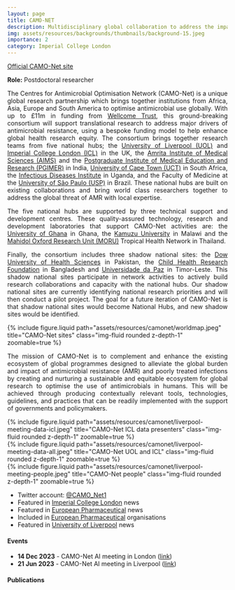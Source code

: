 ```yaml
---
layout: page
title: CAMO-NET
description: Multidisciplinary global collaboration to address the impact of antimicrobial resistance.
img: assets/resources/backgrounds/thumbnails/background-15.jpeg
importance: 2
category: Imperial College London
---
```


<a href="https://camonet.org/"
   class="" target="_blank">
   Official CAMO-Net site
   <i class="fa fa-sm fa-link" aria-hidden="true"></i>
</a>

<b>Role:</b> Postdoctoral researcher

<p align="justify">    
    The Centres for Antimicrobial Optimisation Network (CAMO-Net) is a unique global research partnership
    which brings together institutions from Africa, Asia, Europe and South America to optimise antimicrobial
    use globally. With up to £11m in funding from <a href="https://wellcome.ac.uk/">Wellcome Trust</a>, 
    this ground-breaking consortium will support translational research to address major drivers of 
    antimicrobial resistance, using a bespoke funding model to help enhance global health research equity. 
    The consortium brings together research teams from five national hubs; the 
    <a href="https://www.liverpool.ac.uk/">University of Liverpool (UOL)</a> and 
    <a href="https://www.imperial.ac.uk/">Imperial College London (ICL)</a> in the UK, the 
    <a href="">Amrita Institute of Medical Sciences (AIMS)</a> and the 
    <a href="">Postgraduate Institute of Medical Education and Research (PGIMER)</a> in India, 
    <a href="https://uct.ac.za/">University of Cape Town (UCT)</a> in South Africa, the 
    <a href="https://idi.mak.ac.ug/">Infectious Diseases Institute</a> in Uganda, and the Faculty of 
    Medicine at the <a href="https://www5.usp.br/">University of São Paulo (USP)</a> in Brazil. These national
    hubs are built on existing collaborations and bring world class researchers together to address the
    global threat of AMR with local expertise. 
</p>

<p align="justify"> 
    The five national hubs are supported by three technical support and development centres. These  
    quality-assured technology, research and development laboratories that support CAMO-Net activities
    are: the 
    <a href="https://www.ug.edu.gh/">University of Ghana</a> in Ghana, the 
    <a href="https://kcn.unima.mw/">Kamuzu University</a> in Malawi and the 
    <a href="https://www.tropmedres.ac/">Mahidol Oxford Research Unit (MORU)</a> Tropical Health Network in
    Thailand.
</p>

<p align="justify"> 
    Finally, the consortium includes three shadow national sites: the 
    <a href="https://www.duhs.edu.pk/">Dow University of Health Sciences</a> in Pakistan, the 
    <a href="https://chrfbd.org/">Child Health Research Foundation</a> in Bangladesh and 
    <a href="https://www.unpaz.tl/">Universidade da Paz</a> in Timor-Leste. This shadow national sites 
    participate in network activities to actively build research collaborations and capacity with the 
    national hubs. Our shadow national sites are currently identifying national research priorities and 
    will then conduct a pilot project. The goal for a future iteration of CAMO-Net is that shadow national 
    sites would become National Hubs, and new shadow sites would be identified.
</p>

<div class="row justify-content-center">
    {% include figure.liquid path="assets/resources/camonet/worldmap.jpeg" 
    title="CAMO-Net sites" class="img-fluid rounded z-depth-1" zoomable=true %}
</div>

<p align="justify">
    The mission of CAMO-Net is to complement and enhance the existing ecosystem of global programmes 
    designed to alleviate the global burden and impact of antimicrobial resistance (AMR) and poorly 
    treated infections by creating and nurturing a sustainable and equitable ecosystem for global 
    research to optimise the use of antimicrobials in humans. This will be achieved through producing 
    contextually relevant tools, technologies, guidelines, and practices that can be readily implemented 
    with the support of governments and policymakers.
</p>


<div class="row justify-content-sm-center d-none">
    <div class="col-sm">
        {% include figure.liquid path="assets/resources/camonet/liverpool-meeting-data-icl.jpeg" 
        title="CAMO-Net ICL data presenters" class="img-fluid rounded z-depth-1" zoomable=true %}
    </div>
    <div class="col-sm pl-md-1 pl-lg-1 pl-xl-1">
        {% include figure.liquid path="assets/resources/camonet/liverpool-meeting-data-all.jpeg" 
        title="CAMO-Net UOL and ICL" class="img-fluid rounded z-depth-1" zoomable=true %}
    </div>
    <div class="col-sm pl-md-1 pl-lg-1 pl-xl-1">
        {% include figure.liquid path="assets/resources/camonet/liverpool-meeting-people.jpeg" 
        title="CAMO-Net people" class="img-fluid rounded z-depth-1" zoomable=true %}
    </div>
</div>


<ul>
    <li>Twitter account: <a href="https://twitter.com/CAMO_Net1">@CAMO_Net1</a></li>
    <li>Featured in <a href="https://www.imperial.ac.uk/news/244413/new-global-research-consortium-established-optimise/">Imperial College London</a> news</li>
    <li>Featured in <a href="https://www.europeanpharmaceuticalreview.com/news/182060/global-research-consortium-to-help-address-antimicrobial-resistance/">European Pharmaceutical</a> news</li>
    <li>Included in <a href="https://www.europeanpharmaceuticalreview.com/organisations/centres-for-antimicrobial-optimisation-network-camo-net/"> European Pharmaceutical</a> organisations</li>
    <li>Featured in <a href="https://news.liverpool.ac.uk/2023/04/20/new-global-research-consortium-to-optimise-antimicrobial-use-in-humans/">University of Liverpool</a> news</li>
</ul>

#### Events

<ul>
    <li><b>14 Dec 2023</b> - CAMO-Net AI meeting in London (<a href="/website/news/announcement_20/">link</a>)</li>
    <li><b>21 Jun 2023</b> - CAMO-Net AI meeting in Liverpool (<a href="/website/news/announcement_19/">link</a>)</li>
</ul>


#### Publications
    
<div class="publications">
</div>
